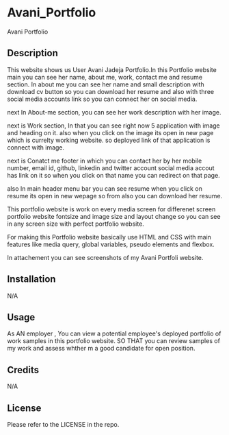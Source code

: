 # Avani_Portfolio
Avani Portfolio


## Description

This website shows us User Avani Jadeja Portfolio.In this Portfolio website main you can see her name, about me, work, contact me and resume section.
In about me you can see her name and small description with download cv button so you can download her resume and also with three social media accounts link so you can connect her on social media.

next In About-me section, you can see her work description with her image.

next is Work section, In that you can see right now 5 application with image and heading on it. also when you click on the image its open in new page which is currelty working website. so deployed link of that application is connect with image.

next is Conatct me footer in which you can contact her by her mobile number, email id, github, linkedin and twitter account social media accout has link on it so when you click on that name you can redirect on that page.

also In main header menu bar you can see resume when you click on resume its open in new wepage so from also you can download her resume.

This portfolio website is work on every media screen for differenet screen portfolio website fontsize and image size and layout change so you can see in any screen size with perfect portfolio website.

For making this Portfolio website basically use HTML and CSS with main features like  media query, global variables, pseudo elements and flexbox.

In attachement you can see  screenshots of my Avani Portfoli website.



## Installation

N/A


## Usage

As AN employer , You can view a potential employee's deployed portfolio of  work samples in this portfolio website. SO THAT you can review samples of my work and assess whther m a good candidate for open position.


## Credits

N/A

## License

Please refer to the LICENSE in the repo.
